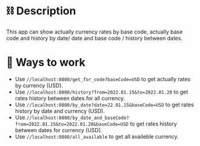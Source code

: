 # :chains: Description 
This app can show actually currency rates by base code, actually base code and history by date/ date and base code / history between dates.

# :rocket: Ways to work 
- Use `//localhost:8080/get_for_code?baseCode=USD` to get actually rates by сurrency (USD).
- Use `//localhost:8080/history?from=2022.01.15&to=2022.01.20` to get rates history between dates for all currency. 
- Use `//localhost:8080/by_date?date=22.01.15&baseCode=USD` to get rates history by date and currency (USD). 
- Use `//localhost:8080/by_date_and_baseCode?from=2022.01.15&to=2022.01.20&baseCode=USD` to get rates history between dates for currency (USD).
- Use `//localhost:8080/all_available` to get all availeble currency.
